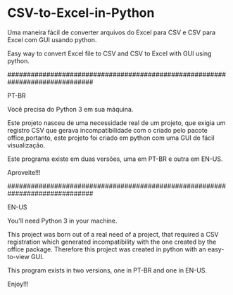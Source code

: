 # CSV-to-Excel-in-Python

Uma maneira fácil de converter arquivos do Excel para CSV e CSV para Excel com GUI usando python.

Easy way to convert Excel file to CSV and CSV to Excel with GUI using python.

##############################################################################

PT-BR

Você precisa do Python 3 em sua máquina.

Este projeto nasceu de uma necessidade real de um projeto, que exigia um registro CSV que gerava 
incompatibilidade com o criado pelo pacote office,portanto, este projeto foi criado em python com
uma GUI de fácil visualização.

Este programa existe em duas versões, uma em PT-BR e outra em EN-US.

Aproveite!!!

##############################################################################

EN-US

You'll need Python 3 in your machine.

This project was born out of a real need of a project, that required a CSV registration which 
generated incompatibility with the one created by the office package. Therefore this project was
created in python with an easy-to-view GUI.

This program exists in two versions, one in PT-BR and one in EN-US.

Enjoy!!!
